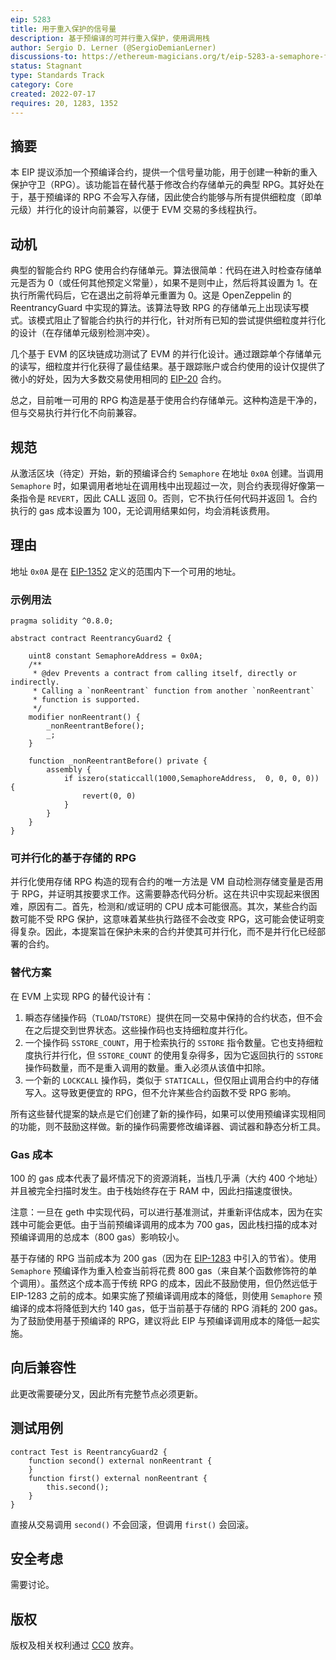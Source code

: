 ```yaml
---
eip: 5283
title: 用于重入保护的信号量
description: 基于预编译的可并行重入保护，使用调用栈
author: Sergio D. Lerner (@SergioDemianLerner)
discussions-to: https://ethereum-magicians.org/t/eip-5283-a-semaphore-for-parallelizable-reentrancy-protection/10236
status: Stagnant
type: Standards Track
category: Core
created: 2022-07-17
requires: 20, 1283, 1352
---
```


## 摘要

本 EIP 提议添加一个预编译合约，提供一个信号量功能，用于创建一种新的重入保护守卫（RPG）。该功能旨在替代基于修改合约存储单元的典型 RPG。其好处在于，基于预编译的 RPG 不会写入存储，因此使合约能够与所有提供细粒度（即单元级）并行化的设计向前兼容，以便于 EVM 交易的多线程执行。

## 动机

典型的智能合约 RPG 使用合约存储单元。算法很简单：代码在进入时检查存储单元是否为 0（或任何其他预定义常量），如果不是则中止，然后将其设置为 1。在执行所需代码后，它在退出之前将单元重置为 0。这是 OpenZeppelin 的 ReentrancyGuard 中实现的算法。该算法导致 RPG 的存储单元上出现读写模式。该模式阻止了智能合约执行的并行化，针对所有已知的尝试提供细粒度并行化的设计（在存储单元级别检测冲突）。

几个基于 EVM 的区块链成功测试了 EVM 的并行化设计。通过跟踪单个存储单元的读写，细粒度并行化获得了最佳结果。基于跟踪账户或合约使用的设计仅提供了微小的好处，因为大多数交易使用相同的 [EIP-20](./eip-20.md) 合约。

总之，目前唯一可用的 RPG 构造是基于使用合约存储单元。这种构造是干净的，但与交易执行并行化不向前兼容。

## 规范

从激活区块（待定）开始，新的预编译合约 `Semaphore` 在地址 `0x0A` 创建。当调用 `Semaphore` 时，如果调用者地址在调用栈中出现超过一次，则合约表现得好像第一条指令是 `REVERT`，因此 CALL 返回 0。否则，它不执行任何代码并返回 1。合约执行的 gas 成本设置为 100，无论调用结果如何，均会消耗该费用。

## 理由

地址 `0x0A` 是在 [EIP-1352](./eip-1352) 定义的范围内下一个可用的地址。

### 示例用法

```solidity
pragma solidity ^0.8.0;

abstract contract ReentrancyGuard2 {

    uint8 constant SemaphoreAddress = 0x0A;
    /**
     * @dev Prevents a contract from calling itself, directly or indirectly.
     * Calling a `nonReentrant` function from another `nonReentrant`
     * function is supported.      
     */
    modifier nonReentrant() {
        _nonReentrantBefore();
        _;
    }

    function _nonReentrantBefore() private {
    	assembly {
            if iszero(staticcall(1000,SemaphoreAddress,  0, 0, 0, 0)) {
                revert(0, 0)
            }
        }
    }
}
```

### 可并行化的基于存储的 RPG

并行化使用存储 RPG 构造的现有合约的唯一方法是 VM 自动检测存储变量是否用于 RPG，并证明其按要求工作。这需要静态代码分析。这在共识中实现起来很困难，原因有二。首先，检测和/或证明的 CPU 成本可能很高。其次，某些合约函数可能不受 RPG 保护，这意味着某些执行路径不会改变 RPG，这可能会使证明变得复杂。因此，本提案旨在保护未来的合约并使其可并行化，而不是并行化已经部署的合约。

### 替代方案

在 EVM 上实现 RPG 的替代设计有：

1. 瞬态存储操作码（`TLOAD`/`TSTORE`）提供在同一交易中保持的合约状态，但不会在之后提交到世界状态。这些操作码也支持细粒度并行化。
2. 一个操作码 `SSTORE_COUNT`，用于检索执行的 `SSTORE` 指令数量。它也支持细粒度执行并行化，但 `SSTORE_COUNT` 的使用复杂得多，因为它返回执行的 `SSTORE` 操作码数量，而不是重入调用的数量。重入必须从该值中扣除。
3. 一个新的 `LOCKCALL` 操作码，类似于 `STATICALL`，但仅阻止调用合约中的存储写入。这导致更便宜的 RPG，但不允许某些合约函数不受 RPG 影响。

所有这些替代提案的缺点是它们创建了新的操作码，如果可以使用预编译实现相同的功能，则不鼓励这样做。新的操作码需要修改编译器、调试器和静态分析工具。

### Gas 成本

100 的 gas 成本代表了最坏情况下的资源消耗，当栈几乎满（大约 400 个地址）并且被完全扫描时发生。由于栈始终存在于 RAM 中，因此扫描速度很快。

注意：一旦在 geth 中实现代码，可以进行基准测试，并重新评估成本，因为在实践中可能会更低。由于当前预编译调用的成本为 700 gas，因此栈扫描的成本对预编译调用的总成本（800 gas）影响较小。

基于存储的 RPG 当前成本为 200 gas（因为在 [EIP-1283](./eip-1283.md) 中引入的节省）。使用 `Semaphore` 预编译作为重入检查当前将花费 800 gas（来自某个函数修饰符的单个调用）。虽然这个成本高于传统 RPG 的成本，因此不鼓励使用，但仍然远低于 EIP-1283 之前的成本。如果实施了预编译调用成本的降低，则使用 `Semaphore` 预编译的成本将降低到大约 140 gas，低于当前基于存储的 RPG 消耗的 200 gas。为了鼓励使用基于预编译的 RPG，建议将此 EIP 与预编译调用成本的降低一起实施。

## 向后兼容性

此更改需要硬分叉，因此所有完整节点必须更新。

## 测试用例

```solidity
contract Test is ReentrancyGuard2 {
    function second() external nonReentrant {
    }
    function first() external nonReentrant {
        this.second();
    }
}
```

直接从交易调用 `second()` 不会回滚，但调用 `first()` 会回滚。

## 安全考虑

需要讨论。

## 版权

版权及相关权利通过 [CC0](../LICENSE.md) 放弃。